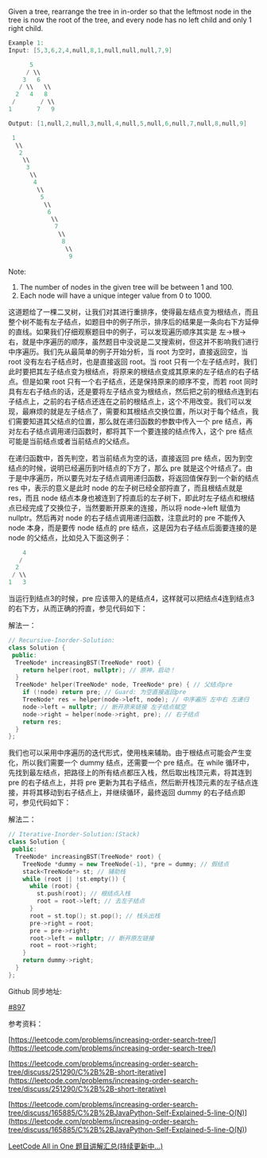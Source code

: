 Given a tree, rearrange the tree in in-order so that the leftmost node in the tree is now the root of the tree, and every node has no left child and only 1 right child.

```cpp
Example 1:
Input: [5,3,6,2,4,null,8,1,null,null,null,7,9]

      5
     / \\
    3   6
   / \\   \\
  2   4   8
 /       / \\
1       7   9

Output: [1,null,2,null,3,null,4,null,5,null,6,null,7,null,8,null,9]

 1
  \\
   2
    \\
     3
      \\
       4
        \\
         5
          \\
           6
            \\
             7
              \\
               8
                \\
                 9
```

Note:

1. The number of nodes in the given tree will be between 1 and 100.
1. Each node will have a unique integer value from 0 to 1000.

这道题给了一棵二叉树，让我们对其进行重排序，使得最左结点变为根结点，而且整个树不能有左子结点，如题目中的例子所示，排序后的结果是一条向右下方延伸的直线。如果我们仔细观察题目中的例子，可以发现遍历顺序其实是 左->根->右，就是中序遍历的顺序，虽然题目中没说是二叉搜索树，但这并不影响我们进行中序遍历。我们先从最简单的例子开始分析，当 root 为空时，直接返回空，当 root 没有左右子结点时，也是直接返回 root。当 root 只有一个左子结点时，我们此时要把其左子结点变为根结点，将原来的根结点变成其原来的左子结点的右子结点。但是如果 root 只有一个右子结点，还是保持原来的顺序不变，而若 root 同时具有左右子结点的话，还是要将左子结点变为根结点，然后把之前的根结点连到右子结点上，之前的右子结点还连在之前的根结点上，这个不用改变。我们可以发现，最麻烦的就是左子结点了，需要和其根结点交换位置，所以对于每个结点，我们需要知道其父结点的位置，那么就在递归函数的参数中传入一个 pre 结点，再对左右子结点调用递归函数时，都将其下一个要连接的结点传入，这个 pre 结点可能是当前结点或者当前结点的父结点。

在递归函数中，首先判空，若当前结点为空的话，直接返回 pre 结点，因为到空结点的时候，说明已经遍历到叶结点的下方了，那么 pre 就是这个叶结点了。由于是中序遍历，所以要先对左子结点调用递归函数，将返回值保存到一个新的结点 res 中，表示的意义是此时 node 的左子树已经全部捋直了，而且根结点就是 res，而且 node 结点本身也被连到了捋直后的左子树下，即此时左子结点和根结点已经完成了交换位子，当然要断开原来的连接，所以将 node->left 赋值为 nullptr。然后再对 node 的右子结点调用递归函数，注意此时的 pre 不能传入 node 本身，而是要传 node 结点的 pre 结点，这是因为右子结点后面要连接的是 node 的父结点，比如兑入下面这例子：

```cpp
    4
   /
  2
 / \\
1   3
```

当运行到结点3的时候，pre 应该带入的是结点4，这样就可以把结点4连到结点3的右下方，从而正确的捋直，参见代码如下：

解法一：

```cpp
// Recursive-Inorder-Solution:
class Solution {
 public:
  TreeNode* increasingBST(TreeNode* root) {
    return helper(root, nullptr); // 原神，启动！
  }
  TreeNode* helper(TreeNode* node, TreeNode* pre) { // 父结点pre
    if (!node) return pre; // Guard: 为空直接返回pre
    TreeNode* res = helper(node->left, node); // 中序遍历 左中右 左递归
    node->left = nullptr; // 断开原来链接 左子结点赋空
    node->right = helper(node->right, pre); // 右子结点
    return res;
  }
};
```

我们也可以采用中序遍历的迭代形式，使用栈来辅助。由于根结点可能会产生变化，所以我们需要一个 dummy 结点，还需要一个 pre 结点。在 while 循环中，先找到最左结点，把路径上的所有结点都压入栈，然后取出栈顶元素，将其连到 pre 的右子结点上，并将 pre 更新为其右子结点，然后断开栈顶元素的左子结点连接，并将其移动到右子结点上，并继续循环，最终返回 dummy 的右子结点即可，参见代码如下：

解法二：

```cpp
// Iterative-Inorder-Solution:(Stack)
class Solution {
 public:
  TreeNode* increasingBST(TreeNode* root) {
    TreeNode *dummy = new TreeNode(-1), *pre = dummy; // 假结点
    stack<TreeNode*> st; // 辅助栈
    while (root || !st.empty()) {
      while (root) {
        st.push(root); // 根结点入栈
        root = root->left; // 去左子结点
      }
      root = st.top(); st.pop(); // 栈头出栈
      pre->right = root;
      pre = pre->right;
      root->left = nullptr; // 断开原左链接
      root = root->right;
    }
    return dummy->right;
  }
};
```

Github 同步地址:

[#897](https://github.com/grandyang/leetcode/issues/897)

参考资料：

[https://leetcode.com/problems/increasing-order-search-tree/](https://leetcode.com/problems/increasing-order-search-tree/)

[https://leetcode.com/problems/increasing-order-search-tree/discuss/251290/C%2B%2B-short-iterative](https://leetcode.com/problems/increasing-order-search-tree/discuss/251290/C%2B%2B-short-iterative)

[](<https://leetcode.com/problems/increasing-order-search-tree/discuss/165885/C%2B%2BJavaPython-Self-Explained-5-line-O(N)>)[https://leetcode.com/problems/increasing-order-search-tree/discuss/165885/C%2B%2BJavaPython-Self-Explained-5-line-O(N)](<https://leetcode.com/problems/increasing-order-search-tree/discuss/165885/C%2B%2BJavaPython-Self-Explained-5-line-O(N)>)

[LeetCode All in One 题目讲解汇总(持续更新中...)](https://www.cnblogs.com/grandyang/p/4606334.html)
